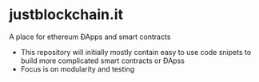 justblockchain.it
================

A place for ethereum ÐApps and smart contracts

* This repository will initially mostly contain easy to use code snipets to build more complicated smart contracts or ÐApss
* Focus is on modularity and testing
